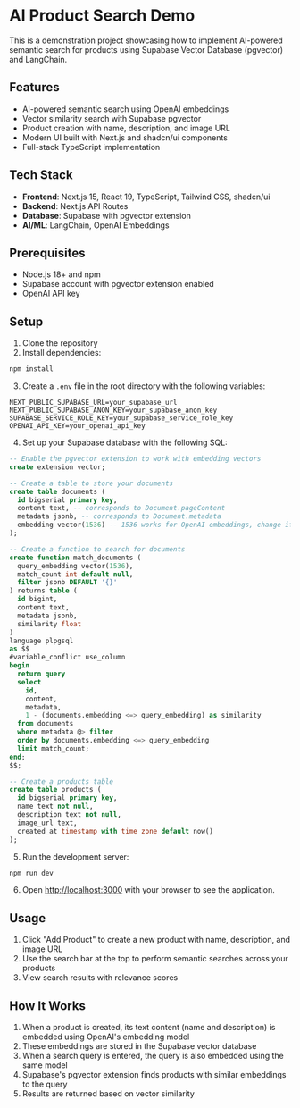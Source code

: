 # AI Product Search Demo

This is a demonstration project showcasing how to implement AI-powered semantic search for products using Supabase Vector Database (pgvector) and LangChain.

## Features

- AI-powered semantic search using OpenAI embeddings
- Vector similarity search with Supabase pgvector
- Product creation with name, description, and image URL
- Modern UI built with Next.js and shadcn/ui components
- Full-stack TypeScript implementation

## Tech Stack

- **Frontend**: Next.js 15, React 19, TypeScript, Tailwind CSS, shadcn/ui
- **Backend**: Next.js API Routes
- **Database**: Supabase with pgvector extension
- **AI/ML**: LangChain, OpenAI Embeddings

## Prerequisites

- Node.js 18+ and npm
- Supabase account with pgvector extension enabled
- OpenAI API key

## Setup

1. Clone the repository
2. Install dependencies:

```bash
npm install
```

3. Create a `.env` file in the root directory with the following variables:

```
NEXT_PUBLIC_SUPABASE_URL=your_supabase_url
NEXT_PUBLIC_SUPABASE_ANON_KEY=your_supabase_anon_key
SUPABASE_SERVICE_ROLE_KEY=your_supabase_service_role_key
OPENAI_API_KEY=your_openai_api_key
```

4. Set up your Supabase database with the following SQL:

```sql
-- Enable the pgvector extension to work with embedding vectors
create extension vector;

-- Create a table to store your documents
create table documents (
  id bigserial primary key,
  content text, -- corresponds to Document.pageContent
  metadata jsonb, -- corresponds to Document.metadata
  embedding vector(1536) -- 1536 works for OpenAI embeddings, change if needed
);

-- Create a function to search for documents
create function match_documents (
  query_embedding vector(1536),
  match_count int default null,
  filter jsonb DEFAULT '{}'
) returns table (
  id bigint,
  content text,
  metadata jsonb,
  similarity float
)
language plpgsql
as $$
#variable_conflict use_column
begin
  return query
  select
    id,
    content,
    metadata,
    1 - (documents.embedding <=> query_embedding) as similarity
  from documents
  where metadata @> filter
  order by documents.embedding <=> query_embedding
  limit match_count;
end;
$$;

-- Create a products table
create table products (
  id bigserial primary key,
  name text not null,
  description text not null,
  image_url text,
  created_at timestamp with time zone default now()
);
```

5. Run the development server:

```bash
npm run dev
```

6. Open [http://localhost:3000](http://localhost:3000) with your browser to see the application.

## Usage

1. Click "Add Product" to create a new product with name, description, and image URL
2. Use the search bar at the top to perform semantic searches across your products
3. View search results with relevance scores

## How It Works

1. When a product is created, its text content (name and description) is embedded using OpenAI's embedding model
2. These embeddings are stored in the Supabase vector database
3. When a search query is entered, the query is also embedded using the same model
4. Supabase's pgvector extension finds products with similar embeddings to the query
5. Results are returned based on vector similarity

